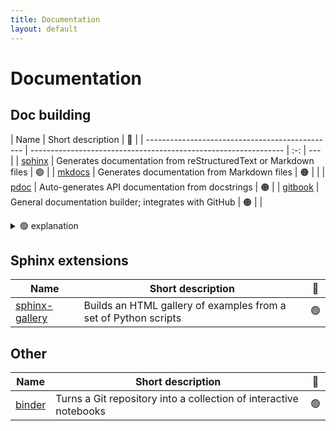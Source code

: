 ```yaml
---
title: Documentation
layout: default
---
```


# Documentation

## Doc building

| Name                                            | Short description                                               | 🚦  |
| ----------------------------------------------- | --------------------------------------------------------------- | :-: | --- |
| [sphinx](https://www.sphinx-doc.org/en/master/) | Generates documentation from reStructuredText or Markdown files | 🟢  |
| [mkdocs](https://www.mkdocs.org/)               | Generates documentation from Markdown files                     | 🟠  |     |
| [pdoc](https://pdoc.dev/)                       | Auto-generates API documentation from docstrings                | 🟠  |
| [gitbook](https://www.gitbook.com/)             | General documentation builder; integrates with GitHub           | 🟠  |     |

<details>
<summary> 🟢 explanation</summary>
Sphinx is the de-facto standard that is widely used. It is well tested, reliable and very customisable.
</details>

## Sphinx extensions

| Name                                                                 | Short description                                               | 🚦  |
| -------------------------------------------------------------------- | --------------------------------------------------------------- | :-: |
| [sphinx-gallery](https://sphinx-gallery.github.io/stable/index.html) | Builds an HTML gallery of examples from a set of Python scripts | 🟢  |

## Other

| Name                            | Short description                                                 | 🚦  |
| ------------------------------- | ----------------------------------------------------------------- | :-: |
| [binder](https://mybinder.org/) | Turns a Git repository into a collection of interactive notebooks | 🟢  |
